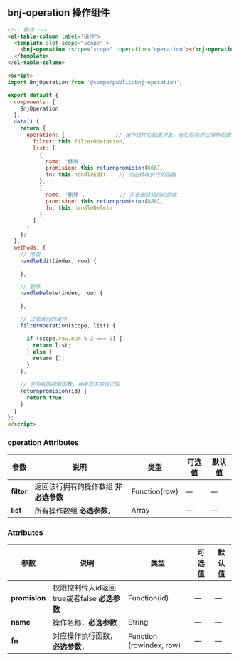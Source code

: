 ## bnj-operation 操作组件

```html
<!-- 操作 -->
<el-table-column label="操作">
  <template slot-scope="scope" >
    <bnj-operation :scope="scope" :operation="operation"></bnj-operation>
  </template>
</el-table-column>

<script>
import BnjOperation from '@compo/public/bnj-operation';

export default {
  components: {
    BnjOperation
  },
  data() {
    return {
      operation: {                // 操作组件的配置对象，有名称和对应操作函数
        filter: this.filterOperation,
        list: [
          {
            name: '修改',
            promision: this.returnpromision(666),
            fn: this.handleEdit    // 点击修改执行的函数
          },
          {
            name: '删除',           // 点击删除执行的函数
            promision: this.returnpromision(888),
            fn: this.handleDelete
          }
        ]
      }
    };
  },
  methods: {
    // 修改
    handleEdit(index, row) {

    },

    // 删除
    handleDelete(index, row) {

    },

    // 过滤该行的操作
    filterOperation(scope, list) {

      if (scope.row.num % 2 === 0) {
        return list;
      } else {
        return [];
      }
    },

    // 总的权限控制函数，共用写不用自己写
    returnpromision(id) {
      return true;
    }
  }
};
</script>
```

### operation Attributes
| 参数     | 说明                  | 类型      | 可选值                           | 默认值  |
|----------|---------------------- |---------- |--------------------------------  |-------- |
| **filter** | 返回该行拥有的操作数组 **非必选参数** | Function(row) | — | — |
| **list**   | 所有操作数组 **必选参数**，  | Array | — | — |

### Attributes
| 参数     | 说明                  | 类型      | 可选值                           | 默认值  |
|----------|---------------------- |---------- |--------------------------------  |-------- |
| **promision** | 权限控制传入id返回true或者false **必选参数** | Function(id) | — | — |
| **name** | 操作名称，**必选参数** | String | — | — |
| **fn**   | 对应操作执行函数，**必选参数**，  | Function (rowindex, row) | — | — |
